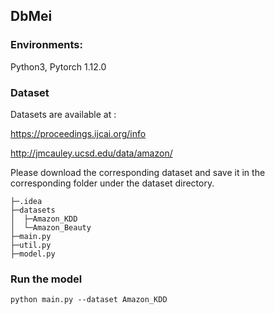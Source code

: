 ## DbMei

### Environments:

 Python3, Pytorch 1.12.0

### Dataset

Datasets are available at :

 https://proceedings.ijcai.org/info

http://jmcauley.ucsd.edu/data/amazon/

Please download the corresponding dataset and save it in the corresponding folder under the dataset directory.

```
├─.idea
├─datasets
│  ├─Amazon_KDD
│  └─Amazon_Beauty
├─main.py
├─util.py
├─model.py
```



###  Run the model

```
python main.py --dataset Amazon_KDD
```

